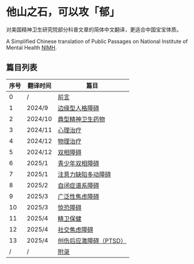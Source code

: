 # 他山之石，可以攻「郁」

对美国精神卫生研究院部分科普文章的简体中文翻译，更适合中国宝宝体质。

A Simplified Chinese translation of Public Passages on National Institute of Mental Health [NIMH](https://www.nimh.nih.gov).

## 篇目列表

| 序号 | 翻译时间 | 篇目 |
| -------- | -------- | -------- |
| 0 | / | [前言](/foreword.md) |
| 1 | 2024/9 | [边缘型人格障碍](/articles/BPD.md) |
| 2 | 2024/10 | [典型精神卫生药物](/articles/Medications.md) |
| 3 | 2024/11 | [心理治疗](/articles/Psychotherapies.md) |
| 4 | 2024/12 | [物理治疗](/articles/BST.md) |
| 5 | 2024/12 | [双相障碍](/articles/BD.md) |
| 6 | 2025/1 | [青少年双相障碍](/articles/BD-Teens.md) |
| 7 | 2025/1 | [注意力缺陷多动障碍](/articles/ADHD.md) |
| 8 | 2025/2 | [自闭症谱系障碍](/articles/ASD.md) |
| 9 | 2025/3 | [广泛性焦虑障碍](/articles/GAD.md) |
| 10 | 2025/3 | [惊恐障碍](/articles/PanicDisorder.md) |
| 11 | 2025/4 | [精卫保健](/articles/SelfCare.md) |
| 12 | 2025/4 | [社交焦虑障碍](/articles/SAD.md) |
| 13 | 2025/4 | [创伤后应激障碍（PTSD）](/articles/PTSD.md) |
| / | / | [附录](/appendix.md) |
